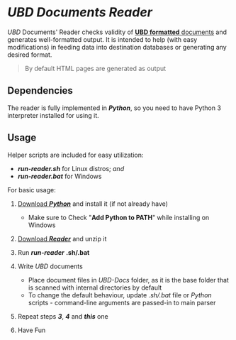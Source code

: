 # ***UBD Documents Reader***

*UBD* Documents' Reader checks validity of [**UBD formatted** documents](https://github.com/ubrant/documents-format) and generates well-formatted output. It is intended to help (with easy modifications) in feeding data into destination databases or generating any desired format.

> By default HTML pages are generated as output

## Dependencies

The reader is fully implemented in ***Python***, so you need to have Python 3 interpreter installed for using it.

## Usage

Helper scripts are included for easy utilization:

  * ***run-reader.sh*** for Linux distros; *and*
  * ***run-reader.bat*** for Windows

For basic usage:

1. [Download ***Python***](https://www.python.org/downloads/) and install it (if not already have)
    - Make sure to Check "**Add Python to PATH**" while installing on Windows

2. [Download ***Reader***](https://github.com/ubrant/documents-reader/archive/refs/heads/main.zip) and unzip it
3. Run ***run-reader*** **.sh/.bat**
4. Write *UBD* documents
    - Place document files in *UBD-Docs* folder, as it is the base folder that is scanned with internal directories by default
    - To change the default behaviour, update *.sh/.bat* file or *Python* scripts - command-line arguments are passed-in to main parser
5. Repeat steps ***3***, ***4*** and ***this*** one
6. Have Fun
